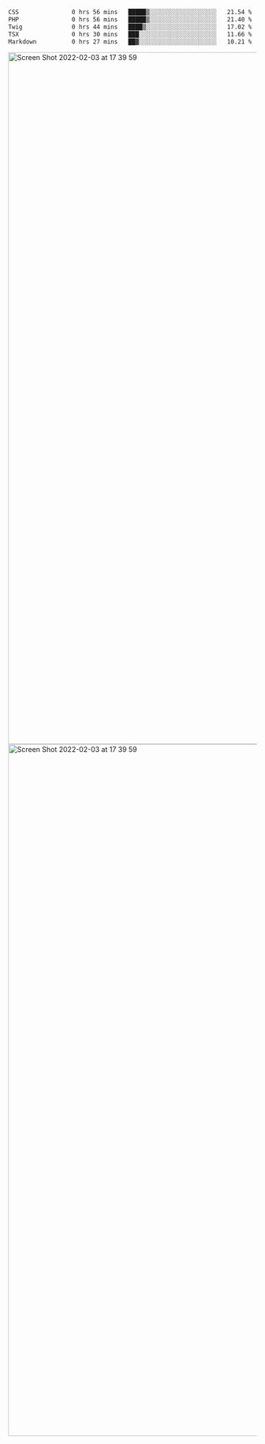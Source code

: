 <!--START_SECTION:waka-->

```txt
CSS               0 hrs 56 mins   █████▒░░░░░░░░░░░░░░░░░░░   21.54 %
PHP               0 hrs 56 mins   █████▒░░░░░░░░░░░░░░░░░░░   21.40 %
Twig              0 hrs 44 mins   ████▒░░░░░░░░░░░░░░░░░░░░   17.02 %
TSX               0 hrs 30 mins   ███░░░░░░░░░░░░░░░░░░░░░░   11.66 %
Markdown          0 hrs 27 mins   ██▓░░░░░░░░░░░░░░░░░░░░░░   10.21 %
```

<!--END_SECTION:waka-->

<img width="1400" alt="Screen Shot 2022-02-03 at 17 39 59" src="https://user-images.githubusercontent.com/45716542/152387304-f2b60485-53a6-4f4b-a818-5cefb1b0c0ae.png">
<img width="1400" alt="Screen Shot 2022-02-03 at 17 39 59" src="https://user-images.githubusercontent.com/45716542/152387273-ea5cdf21-2a45-44da-8bef-00c1763b1d42.png">
